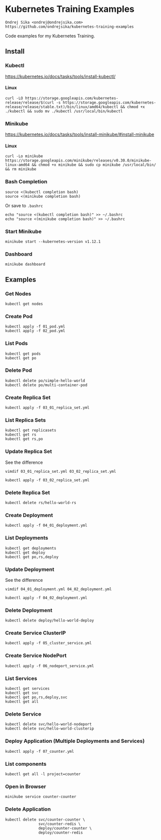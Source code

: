 # Kubernetes Training Examples

    Ondrej Sika <ondrej@ondrejsika.com>
    https://github.com/ondrejsika/kubernetes-training-examples

Code examples for my Kubernetes Training.

## Install

### Kubectl

<https://kubernetes.io/docs/tasks/tools/install-kubectl/>

#### Linux

```
curl -LO https://storage.googleapis.com/kubernetes-release/release/$(curl -s https://storage.googleapis.com/kubernetes-release/release/stable.txt)/bin/linux/amd64/kubectl && chmod +x ./kubectl && sudo mv ./kubectl /usr/local/bin/kubectl
```

### Minikube

<https://kubernetes.io/docs/tasks/tools/install-minikube/#install-minikube>

#### Linux

```
curl -Lo minikube https://storage.googleapis.com/minikube/releases/v0.30.0/minikube-linux-amd64 && chmod +x minikube && sudo cp minikube /usr/local/bin/ && rm minikube
```

### Bash Completion

```
source <(kubectl completion bash)
source <(minikube completion bash)
```

Or save to `.bashrc`

```
echo "source <(kubectl completion bash)" >> ~/.bashrc
echo "source <(minikube completion bash)" >> ~/.bashrc
```


### Start Minikube

```
minikube start --kubernetes-version v1.12.1
```

### Dashboard

```
minikube dashboard
```


## Examples

### Get Nodes

```
kubectl get nodes
```

### Create Pod

```
kubectl apply -f 01_pod.yml
kubectl apply -f 02_pod.yml
```

### List Pods

```
kubectl get pods
kubectl get po
```

### Delete Pod

```
kubectl delete po/simple-hello-world
kubectl delete po/multi-container-pod
```

### Create Replica Set

```
kubectl apply -f 03_01_replica_set.yml
```

### List Replica Sets

```
kubectl get replicasets
kubectl get rs
kubectl get rs,po
```

### Update Replica Set

See the difference

```
vimdif 03_01_replica_set.yml 03_02_replica_set.yml
```

```
kubectl apply -f 03_02_replica_set.yml
```

### Delete Replica Set

```
kubectl delete rs/hello-world-rs
```

### Create Deployment

```
kubectl apply -f 04_01_deployment.yml
```

### List Deployments

```
kubectl get deployments
kubectl get deploy
kubectl get po,rs,deploy
```

### Update Deployment

See the difference

```
vimdif 04_01_deployment.yml 04_02_deployment.yml
```

```
kubectl apply -f 04_02_deployment.yml
```

### Delete Deployment

```
kubectl delete deploy/hello-world-deploy
```

### Create Service ClusterIP

```
kubectl apply -f 05_cluster_service.yml
```

### Create Service NodePort

```
kubectl apply -f 06_nodeport_service.yml
```

### List Services

```
kubectl get services
kubectl get svc
kubectl get po,rs,deploy,svc
kubectl get all
```

### Delete Service

```
kubectl delete svc/hello-world-nodeport
kubectl delete svc/hello-world-clusterip
```

### Deploy Application (Multiple Deployments and Services)

```
kubectl apply -f 07_counter.yml
```

### List components

```
kubectl get all -l project=counter
```

### Open in Browser

```
minikube service counter-counter
```

### Delete Application

```
kubectl delete svc/counter-counter \
               svc/counter-redis \
               deploy/counter-counter \
               deploy/counter-redis
```
